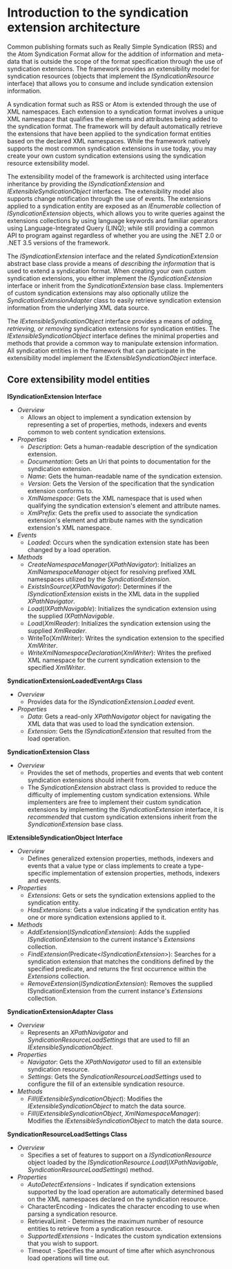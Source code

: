 # Introduction to the syndication extension architecture

Common publishing formats such as Really Simple Syndication (RSS) and the Atom Syndication Format allow for the addition of information and meta-data that is outside the scope of the format specification through the use of syndication extensions. The framework provides an extensibility model for syndication resources (objects that implement the _ISyndicationResource_ interface) that allows you to consume and include syndication extension information.

A syndication format such as RSS or Atom is extended through the use of XML namespaces. Each extension to a syndication format involves a unique XML namespace that qualifies the elements and attributes being added to the syndication format. The framework will by default automatically retrieve the extensions that have been applied to the syndication format entities based on the declared XML namespaces. While the framework natively supports the most common syndication extensions in use today, you may create your own custom syndication extensions using the syndication resource extensibility model.

The extensibility model of the framework is architected using interface inheritance by providing the _ISyndicationExtension_ and _IExtensibleSyndicationObject_ interfaces. The extensibility model also supports change notification through the use of events. The extensions applied to a syndication entity are exposed as an _IEnumerable_ collection of _ISyndicationExtension_ objects, which allows you to write queries against the extensions collections by using language keywords and familiar operators using Language-Integrated Query (LINQ); while still providing a common API to program against regardless of whether you are using the .NET 2.0 or .NET 3.5 versions of the framework.

The _ISyndicationExtension_ interface and the related _SyndicationExtension_ abstract base class provide a means of *describing the information* that is used to extend a syndication format. When creating your own custom syndication extensions, you either implement the _ISyndicationExtension_ interface or inherit from the _SyndicationExtension_ base class. Implementers of custom syndication extensions may also optionally utilize the _SyndicationExtensionAdapter_ class to easily retrieve syndication extension information from the underlying XML data source.

The _IExtensibleSyndicationObject_ interface provides a means of *adding, retrieving, or removing* syndication extensions for syndication entities. The _IExtensibleSyndicationObject_ interface defines the minimal properties and methods that provide a common way to manipulate extension information. All syndication entities in the framework that can participate in the extensibility model implement the _IExtensibleSyndicationObject_ interface.

## Core extensibility model entities
__ISyndicationExtension Interface__

- _Overview_
	- Allows an object to implement a syndication extension by representing a set of properties, methods, indexers and events common to web content syndication extensions.
- _Properties_
	- *Description*: Gets a human-readable description of the syndication extension.
	- *Documentation*: Gets an Uri that points to documentation for the syndication extension.
	- *Name*: Gets the human-readable name of the syndication extension.
	- *Version*: Gets the Version of the specification that the syndication extension conforms to.
	- *XmlNamespace*: Gets the XML namespace that is used when qualifying the syndication extension's element and attribute names.
	- *XmlPrefix*: Gets the prefix used to associate the syndication extension's element and attribute names with the syndication extension's XML namespace.
- _Events_
	- *Loaded*: Occurs when the syndication extension state has been changed by a load operation.
- _Methods_
	- *CreateNamespaceManager*(_XPathNavigator_): Initializes an _XmlNamespaceManager_ object for resolving prefixed XML namespaces utilized by the _SyndicationExtension_.
	- *ExistsInSource*(_XPathNavigator_): Determines if the _ISyndicationExtension_ exists in the XML data in the supplied _XPathNavigator_.
	- *Load*(_IXPathNavigable_): Initializes the syndication extension using the supplied _IXPathNavigable_.
	- *Load*(_XmlReader_): Initializes the syndication extension using the supplied _XmlReader_.
	- WriteTo(XmlWriter): Writes the syndication extension to the specified _XmlWriter_.
	- *WriteXmlNamespaceDeclaration*(_XmlWriter_): Writes the prefixed XML namespace for the current syndication extension to the specified _XmlWriter_.

__SyndicationExtensionLoadedEventArgs Class__

- _Overview_
	- Provides data for the _ISyndicationExtension.Loaded_ event.
- _Properties_
	- *Data*: Gets a read-only _XPathNavigator_ object for navigating the XML data that was used to load the syndication extension.
	- *Extension*: Gets the _ISyndicationExtension_ that resulted from the load operation.

__SyndicationExtension Class__

- _Overview_
	- Provides the set of methods, properties and events that web content syndication extensions should inherit from.
	- The _SyndicationExtension_ abstract class is provided to reduce the difficulty of implementing custom syndication extensions. While implementers are free to implement their custom syndication extensions by implementing the _ISyndicationExtension_ interface, it is *recommended* that custom syndication extensions inherit from the _SyndicationExtension_ base class.

__IExtensibleSyndicationObject Interface__

- _Overview_
	- Defines generalized extension properties, methods, indexers and events that a value type or class implements to create a type-specific implementation of extension properties, methods, indexers and events.
- _Properties_
	- *Extensions*: Gets or sets the syndication extensions applied to the syndication entity.
	- *HasExtensions*: Gets a value indicating if the syndication entity has one or more syndication extensions applied to it.
- _Methods_
	- *AddExtension*(_ISyndicationExtension_): Adds the supplied _ISyndicationExtension_ to the current instance's _Extensions_ collection.
	- *FindExtension*(Predicate<_ISyndicationExtension_>): Searches for a syndication extension that matches the conditions defined by the specified predicate, and returns the first occurrence within the _Extensions_ collection.
	- *RemoveExtension*(_ISyndicationExtension_): Removes the supplied ISyndicationExtension from the current instance's _Extensions_ collection.

__SyndicationExtensionAdapter Class__

- _Overview_
	- Represents an _XPathNavigator_ and _SyndicationResourceLoadSettings_ that are used to fill an _IExtensibleSyndicationObject_.
- _Properties_
	- *Navigator*: Gets the _XPathNavigator_ used to fill an extensible syndication resource.
	- *Settings*: Gets the _SyndicationResourceLoadSettings_ used to configure the fill of an extensible syndication resource.
- _Methods_
	- *Fill*(_IExtensibleSyndicationObject_): Modifies the _IExtensibleSyndicationObject_ to match the data source.
	- *Fill*(_IExtensibleSyndicationObject_, _XmlNamespaceManager_): Modifies the _IExtensibleSyndicationObject_ to match the data source.

__SyndicationResourceLoadSettings Class__

- _Overview_
	- Specifies a set of features to support on a _ISyndicationResource_ object loaded by the *ISyndicationResource.Load*(_IXPathNavigable_, _SyndicationResourceLoadSettings_) method.
- _Properties_
	- *AutoDetectExtensions* - Indicates if syndication extensions supported by the load operation are automatically determined based on the XML namespaces declared on the syndication resource.
	- CharacterEncoding - Indicates the character encoding to use when parsing a syndication resource.
	- RetrievalLimit - Determines the maximum number of resource entities to retrieve from a syndication resource.
	- *SupportedExtensions* - Indicates the custom syndication extensions that you wish to support.
	- Timeout - Specifies the amount of time after which asynchronous load operations will time out.